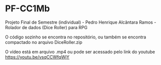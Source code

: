 # PF-CC1Mb
Projeto Final de Semestre (individual) - Pedro Henrique Alcântara Ramos - Rolador de dados (Dice Roller) para RPG

O código sozinho se encontra no repositório, ou também se encontra compactado no arquivo DiceRoller.zip

O vídeo está em arquivo .mp4 ou pode ser acessado pelo link do youtube https://youtu.be/vsqCCWfqWjY
